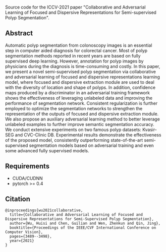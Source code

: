 Source code for the ICCV-2021 paper "Collaborative and Adversarial Learning of Focused and Dispersive Representations for Semi-supervised Polyp Segmentation".
## Abstract

Automatic polyp segmentation from colonoscopy images is an essential step in computer aided diagnosis for colorectal cancer. Most of polyp segmentation methods reported
in recent years are based on fully supervised deep learning. However, annotation for polyp images by physicians during the diagnosis is time-consuming and costly. In this paper, we present a novel semi-supervised polyp segmentation via collaborative and adversarial learning of focused and dispersive representations learning model, where focused and dispersive extraction module are used to deal with the diversity of location and shape of polyps. In addition, confidence maps produced by a discriminator in an adversarial training framework shows the effectiveness of leveraging unlabeled data and improving the performance of segmentation network. Consistent regularization is further employed to optimize the segmentation networks to strengthen the representation of the outputs of focused and dispersive extraction module. We also propose an auxiliary adversarial learning method to better leverage unlabeled examples to further improve semantic segmentation accuracy. We conduct extensive experiments on two famous polyp datasets: Kvasir-SEG and CVC-Clinic DB. Experimental results demonstrate the effectiveness of the proposed model, consistently outperforming state-of-the-art semi-supervised segmentation models based on adversarial training and even some advanced fully supervised models.

## Requirements
* CUDA/CUDNN
* pytorch >= 0.4

## Citation

```
@inproceedings{wu2021collaborative,
  title={Collaborative and Adversarial Learning of Focused and Dispersive Representations for Semi-Supervised Polyp Segmentation},
  author={Wu, Huisi and Chen, Guilian and Wen, Zhenkun and Qin, Jing},
  booktitle={Proceedings of the IEEE/CVF International Conference on Computer Vision},
  pages={3489--3498},
  year={2021}
}
```
